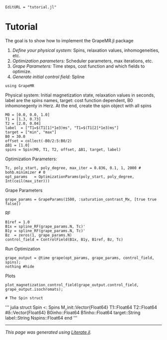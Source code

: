 ```@meta
EditURL = "tutorial.jl"
```

# Tutorial
The goal is to show how to implement the GrapeMR.jl package

1. *Define your physical system:* Spins, relaxation values, inhomogeneities, etc.
2. *Optimization parameters:* Scheduler parameters, max iterations, etc.
3. *Grape Parameters:* Time steps, cost function and which fields to optimize.
4. *Generate initial control field:* Spline

````@example tutorial
using GrapeMR
````

Physical system: Initial magnetization state, relaxation values in seconds, label are the spins names,
target: cost function dependent, B0 inhomonegenty in Herz. At the end, create the spin object with all spins

````@example tutorial
M0 = [0.0, 0.0, 1.0]
T1 = [1.3, 0.73]
T2 = [2.0, 0.04]
label  = ["T1=$(T1[1]*1e3)ms", "T1=$(T1[2]*1e3)ms"]
target = ["min", "max"]
B0 = 30.0
offset = collect(-B0/2:5:B0/2)
ΔB1 = [1.0]
spins = Spin(M0, T1, T2, offset, ΔB1, target, label)
````

Optimization Parameters:

````@example tutorial
Tc, poly_start, poly_degree, max_iter = 0.836, 0.1, 1, 2000 #  bohb.minimizer # 0
opt_params   = OptimizationParams(poly_start, poly_degree,  Int(ceil(max_iter)))
````

Grape Parameters

````@example tutorial
grape_params = GrapeParams(1500, :saturation_contrast_Mx, [true true false])
````

RF

````@example tutorial
B1ref = 1.0
B1x = spline_RF(grape_params.N, Tc)'
B1y = spline_RF(grape_params.N, Tc)'
Bz  = zeros(1, grape_params.N)
control_field = ControlField(B1x, B1y, B1ref, Bz, Tc)
````

Run Optimization

````@example tutorial
grape_output = @time grape(opt_params, grape_params, control_field, spins);
nothing #hide
````

Plots

````@example tutorial
plot_magnetization_control_field(grape_output.control_field, grape_output.isochromats);

# The Spin struct
````

''' julia
struct Spin <: Spins
  M_init::Vector{Float64}
  T1::Float64
  T2::Float64
  #δ::Vector{Float64}
  B0inho::Float64
  B1inho::Float64
  target::String
  label::String
  Nspins::Float64
end
'''

---

*This page was generated using [Literate.jl](https://github.com/fredrikekre/Literate.jl).*

